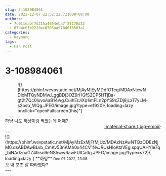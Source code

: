 ```yaml
---
slug: 3-108984061
date: 2022-12-07 22:52:22.721000+09:00
authors:
  - 7c011eabf7d215a4664eba7f21170d32
  - 67b4c6fb2220ac6705aa97046f3503a1
categories:
  - Hayoung
tags:
  - Fan Post
---
```


# 3-108984061

<div class="post-container" markdown="1">
<div class="content-container md-sidebar__scrollwrap" markdown="1">


<figure markdown="1">
![](https://phinf.wevpstatic.net/MjAyMjEyMDdfOTcg/MDAxNjcwNDIxMTQyNDMw.LggBDj3OZ9rHGfS2DP5HTjBa-gt2t7Qc0luvoAaB14wg.CuihErJiXp1imFLn2pYS9xZDj8jLxT7yLM-s2osb_WQg.JPEG/image.jpg?type=e1920){ loading=lazy onclick="openFullscreen(this)"}
</figure>
하냥 나도 하냥이랑 찍었는데 어때?

</div>
</div>

<div style="text-align: right;" markdown="1">
<a href="https://weverse.io/fromis9/fanpost/3-108984061" style="text-align: right;">:material-share:{.big-emoji}</a>
</div>
---

<div class="comments-container md-sidebar__scrollwrap" markdown="1">
<div class="comment" markdown="1">
<div class='id-container' markdown="1">
![](https://phinf.wevpstatic.net/MjAyMzExMjFfMjUz/MDAxNzAwNTQzODEzNjM0.dsABDAwBLvb_CmKv53nAMh0x44CV1NvJRUsHloAtzVEg.spqUAHYle7q_biNAdzoaGZ4l5soReNS5ww6awFUlCa0g.JPEG/image.jpg?type=s72){ loading=lazy }
**<span class="artist">하영</span>** <small>Dec 07 2022, 23:08</small><br>
</div>
<div class='comment-body' markdown="1">
오 내 포즈 잘 따라했다?
</div>
</div>
</div>
---
